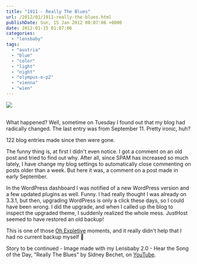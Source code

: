 ```yaml
---
title: "1911 - Really The Blues"
url: /2012/01/1911-really-the-blues.html
publishDate: Sun, 15 Jan 2012 00:07:06 +0000
date: 2012-01-15 01:07:06
categories: 
  - "lensbaby"
tags: 
  - "austria"
  - "blue"
  - "color"
  - "light"
  - "night"
  - "olympus-e-p2"
  - "vienna"
  - "wien"
---
```

<div class="container">
<div class="center"><a target="_blank" href="https://d25zfm9zpd7gm5.cloudfront.net/1200x1200/2012/20120110_084459_ps.jpg"><img src="https://d25zfm9zpd7gm5.cloudfront.net/0600x0600/2012/20120110_084459_ps.jpg" /></a></div>
</div>
<br />

What happened? Well, sometime on Tuesday I found out that my blog had radically changed. The last entry was from September 11. Pretty ironic, huh?

122 blog entries made since then were gone.

The funny thing is, at first I didn't even notice. I got a comment on an old post and tried to find out why. After all, since SPAM has increased so much lately, I have change my blog settings to automatically close commenting on posts older than a week. But here it was, a comment on a post made in early September.

In the WordPress dashboard I was notified of a new WordPress version and a few updated plugins as well. Funny. I had really thought I was already on 3.3.1, but then, upgrading WordPress is only a click these days, so I could have been wrong. I did the upgrade, and when I called up the blog to inspect the upgraded theme, I suddenly realized the whole mess. JustHost seemed to have restored an old backup!

 This is one of those <a href="http://www.kickstarter.com/projects/safwat/oh-expletive-zombies-unicorns-and-8-bit-creatures" target="_blank">Oh Expletive</a> moments, and it really didn't help that I had no current backup myself 🙂

Story to be continued - Image made with my Lensbaby 2.0 - Hear the Song of the Day, "Really The Blues" by Sidney Bechet, on <a href="http://www.youtube.com/watch?v=2dHR_d_igqE" target="_blank">YouTube</a>.
